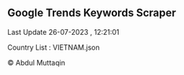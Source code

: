 

## Google Trends Keywords Scraper 
 
Last Update 26-07-2023 , 12:21:01

Country List :
VIETNAM.json



© Abdul Muttaqin 
